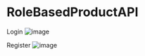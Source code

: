 # RoleBasedProductAPI
Login 
![image](https://github.com/user-attachments/assets/98894e32-6dc1-4c35-8457-41d865310fef)

Register
![image](https://github.com/user-attachments/assets/062b3f61-0600-480b-b23d-f99fb6ed7732)





